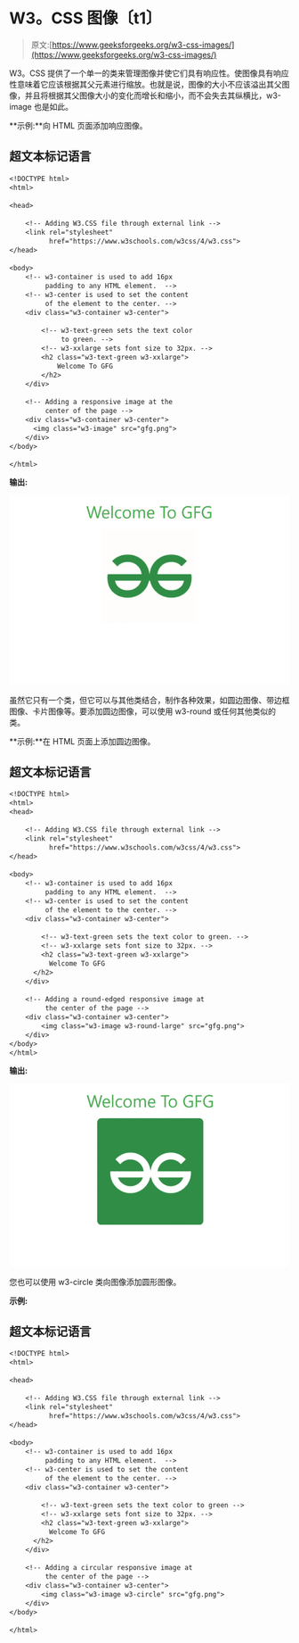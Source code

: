 # W3。CSS 图像〔t1〕

> 原文:[https://www.geeksforgeeks.org/w3-css-images/](https://www.geeksforgeeks.org/w3-css-images/)

W3。CSS 提供了一个单一的类来管理图像并使它们具有响应性。使图像具有响应性意味着它应该根据其父元素进行缩放。也就是说，图像的大小不应该溢出其父图像，并且将根据其父图像大小的变化而增长和缩小，而不会失去其纵横比，w3-image 也是如此。

**示例:**向 HTML 页面添加响应图像。

## 超文本标记语言

```
<!DOCTYPE html>
<html>

<head>

    <!-- Adding W3.CSS file through external link -->
    <link rel="stylesheet" 
          href="https://www.w3schools.com/w3css/4/w3.css">
</head>

<body>
    <!-- w3-container is used to add 16px
         padding to any HTML element.  -->
    <!-- w3-center is used to set the content
         of the element to the center. -->
    <div class="w3-container w3-center">

        <!-- w3-text-green sets the text color
             to green. -->
        <!-- w3-xxlarge sets font size to 32px. -->
        <h2 class="w3-text-green w3-xxlarge">
            Welcome To GFG
        </h2>
    </div>

    <!-- Adding a responsive image at the 
         center of the page -->
    <div class="w3-container w3-center">
      <img class="w3-image" src="gfg.png">
    </div>
</body>

</html>
```

**输出:**

![](img/9719c2f56f142f8573e221c6b3ca2bf2.png)

虽然它只有一个类，但它可以与其他类结合，制作各种效果，如圆边图像、带边框图像、卡片图像等。要添加圆边图像，可以使用 w3-round 或任何其他类似的类。

**示例:**在 HTML 页面上添加圆边图像。

## 超文本标记语言

```
<!DOCTYPE html>
<html>
<head>

    <!-- Adding W3.CSS file through external link -->
    <link rel="stylesheet" 
          href="https://www.w3schools.com/w3css/4/w3.css">
</head>

<body>
    <!-- w3-container is used to add 16px
         padding to any HTML element.  -->
    <!-- w3-center is used to set the content
         of the element to the center. -->
    <div class="w3-container w3-center">

        <!-- w3-text-green sets the text color to green. -->
        <!-- w3-xxlarge sets font size to 32px. -->
        <h2 class="w3-text-green w3-xxlarge">
          Welcome To GFG
      </h2>
    </div>

    <!-- Adding a round-edged responsive image at 
         the center of the page -->
    <div class="w3-container w3-center">
        <img class="w3-image w3-round-large" src="gfg.png">
    </div>
</body>
</html>
```

**输出:**

![](img/ce1c33ee4741da06781decf06600da54.png)

您也可以使用 w3-circle 类向图像添加圆形图像。

**示例:**

## 超文本标记语言

```
<!DOCTYPE html>
<html>

<head>

    <!-- Adding W3.CSS file through external link -->
    <link rel="stylesheet" 
          href="https://www.w3schools.com/w3css/4/w3.css">
</head>

<body>
    <!-- w3-container is used to add 16px 
         padding to any HTML element.  -->
    <!-- w3-center is used to set the content
         of the element to the center. -->
    <div class="w3-container w3-center">

        <!-- w3-text-green sets the text color to green -->
        <!-- w3-xxlarge sets font size to 32px. -->
        <h2 class="w3-text-green w3-xxlarge">
          Welcome To GFG
      </h2>
    </div>

    <!-- Adding a circular responsive image at 
         the center of the page -->
    <div class="w3-container w3-center">
        <img class="w3-image w3-circle" src="gfg.png">
    </div>
</body>

</html>
```